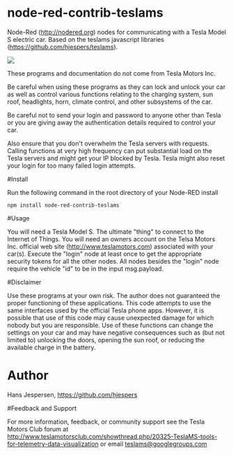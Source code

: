 node-red-contrib-teslams
========================

Node-Red (http://nodered.org) nodes for communicating with a Tesla Model S electric car. 
Based on the teslams javascript libraries (https://github.com/hjespers/teslams).

<img src="https://github.com/hjespers/node-red-contrib-teslams/blob/master/Screen_Shot.png">

These programs and documentation do not come from Tesla Motors Inc.

Be careful when using these programs as they can lock and unlock your car as well as control various functions relating to the charging system, sun roof, headlights, horn, climate control, and other subsystems of the car.

Be careful not to send your login and password to anyone other than Tesla or you are giving away the authentication details required to control your car.

Also ensure that you don't overwhelm the Tesla servers with requests. Calling functions at very high frequency can put substantial load on the Tesla servers and might get your IP blocked by Tesla. Tesla might also reset your login for too many failed login attempts.


#Install

Run the following command in the root directory of your Node-RED install

    npm install node-red-contrib-teslams


#Usage

You will need a Tesla Model S. The ultimate "thing" to connect to the Internet of Things.
You will need an owners account on the Telsa Motors Inc. official web site (http://www.teslamotors.com) associated with your car(s).
Execute the "login" node at least once to get the appropriate security tokens for all the other nodes.
All nodes besides the "login" node require the vehicle "id" to be in the input msg.payload. 


#Disclaimer

Use these programs at your own risk. The author does not guaranteed the proper functioning of these applications. This code attempts to use the same interfaces used by the official Tesla phone apps. However, it is possible that use of this code may cause unexpected damage for which nobody but you are responsible. Use of these functions can change the settings on your car and may have negative consequences such as (but not limited to) unlocking the doors, opening the sun roof, or reducing the available charge in the battery.

# Author

Hans Jespersen, https://github.com/hjespers

#Feedback and Support

For more information, feedback, or community support see the Tesla Motors Club forum at http://www.teslamotorsclub.com/showthread.php/20325-TeslaMS-tools-for-telemetry-data-visualization or email teslams@googlegroups.com
